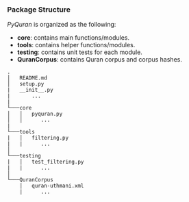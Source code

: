 
### Package Structure
*PyQuran* is organized as the following:

- **core**: contains main functions/modules.
- **tools**: contains helper functions/modules.
- **testing**: contains unit tests for each module.
- **QuranCorpus**: contains Quran corpus and corpus hashes.


```
.
│   README.md
│   setup.py
|   __init__.py
|       ...
|
└───core
│   │   pyquran.py
│   │      ...   
|
└───tools
|   │   filtering.py
|   |      ...
│   
└───testing
|   │   test_filtering.py
|   |      ...
│   
└───QuranCorpus
    │   quran-uthmani.xml
    |      ...
```
